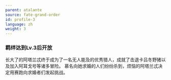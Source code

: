 ```yaml
---
parent: atalante
source: fate-grand-order
id: profile-3
language: zh
weight: 3
---
```


### 羁绊达到Lv.3后开放

长大了的阿塔兰忒终于成为了一名无人能及的优秀猎人，成就了击退卡吕冬野猪以及加入阿耳戈号等诸多冒险。
慕名向她求婚的人们纷纷杀到，烦恼的阿塔兰忒决定用赛跑向求婚者们发起挑战。
